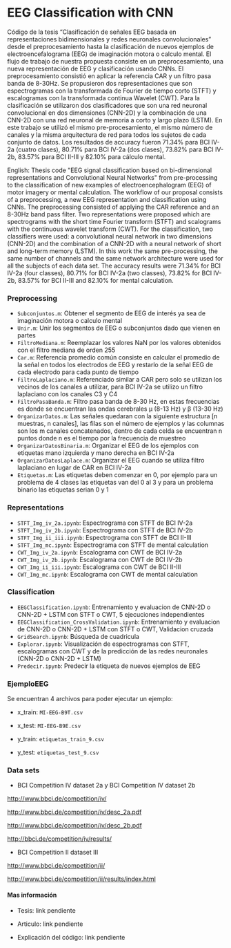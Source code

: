 # EEG Classification with CNN
Código de la tesis “Clasificación de señales EEG basada en representaciones bidimensionales y redes neuronales convolucionales” desde el preprocesamiento hasta la clasificación de nuevos ejemplos de electroencefalograma (EEG) de imaginación motora o calculo mental. El flujo de trabajo de nuestra propuesta consiste en un preprocesamiento, una nueva representación de EEG y clasificación usando CNNs. El preprocesamiento consistió en aplicar la referencia CAR y un filtro pasa banda de 8-30Hz. Se propusieron dos representaciones que son espectrogramas con la transformada de Fourier de tiempo corto (STFT) y escalogramas con la transformada continua Wavelet (CWT). Para la clasificación se utilizaron dos clasificadores que son una red neuronal convolucional en dos dimensiones (CNN-2D) y la combinación de una CNN-2D con una red neuronal de memoria a corto y largo plazo (LSTM).
En este trabajo se utilizó el mismo pre-procesamiento, el mismo número de canales y la misma arquitectura de red para todos los sujetos de cada conjunto de datos. Los resultados de accuracy fueron 71.34% para BCI IV-2a (cuatro clases), 80.71% para BCI IV-2a (dos clases), 73.82% para BCI IV-2b, 83.57% para BCI II-III y 82.10% para cálculo mental.

English:
Thesis code "EEG signal classification based on bi-dimensional representations and Convolutional Neural Networks" from pre-processing to the classification of new examples of electroencephalogram (EEG) of motor imagery or mental calculation. The workflow of our proposal consists of a preprocessing, a new EEG representation and classification using CNNs. The preprocessing consisted of applying the CAR reference and an 8-30Hz band pass filter. Two representations were proposed which are spectrograms with the short time Fourier transform (STFT) and scalograms with the continuous wavelet transform (CWT). For the classification, two classifiers were used: a convolutional neural network in two dimensions (CNN-2D) and the combination of a CNN-2D with a neural network of short and long-term memory (LSTM).
In this work the same pre-processing, the same number of channels and the same network architecture were used for all the subjects of each data set. The accuracy results were 71.34% for BCI IV-2a (four classes), 80.71% for BCI IV-2a (two classes), 73.82% for BCI IV-2b, 83.57% for BCI II-III and 82.10% for mental calculation.


### Preprocessing
* `Subconjuntos.m`: Obtener el segmento de EEG de interés ya sea de imaginación motora o calculo mental
* `Unir.m`: Unir los segmentos de EEG o subconjuntos dado que vienen en partes
* `FiltroMediana.m`: Reemplazar los valores NaN por los valores obtenidos con el filtro mediana de orden 255
* `Car.m`: Referencia promedio común consiste en calcular el promedio de la señal en todos los electrodos de EEG y restarlo de la señal EEG de cada electrodo para cada punto de tiempo
* `FiltroLaplaciano.m`: Referenciado similar a CAR pero solo se utilizan los vecinos de los canales a utilizar, para BCI IV-2a se utilizo un filtro laplaciano con los canales C3 y C4
* `FiltroPasaBanda.m`: Filtro pasa banda de 8-30 Hz, en estas frecuencias es donde se encuentran las ondas cerebrales µ (8-13 Hz) y β (13-30 Hz)
* `OrganizarDatos.m`: Las señales quedaran con la siguiente estructura [n muestras, n canales], las filas son el número de ejemplos y las columnas son los m canales concatenados, dentro de cada celda se encuentran n puntos donde n es el tiempo por la frecuencia de muestreo
* `OrganizarDatosBinaria.m`: Organizar el EEG de los ejemplos con etiquetas mano izquierda y mano derecha en BCI IV-2a
* `OrganizarDatosLaplace.m`: Organizar el EEG cuando se utiliza filtro laplaciano en lugar de CAR en BCI IV-2a
* `Etiquetas.m`: Las etiquetas deben comenzar en 0, por ejemplo para un problema de 4 clases las etiquetas van del 0 al 3 y para un problema binario las etiquetas serian 0 y 1

### Representations
* `STFT_Img_iv_2a.ipynb`: Espectrograma con STFT de BCI IV-2a
* `STFT_Img_iv_2b.ipynb`: Espectrograma con STFT de BCI IV-2b
* `STFT_Img_ii_iii.ipynb`: Espectrograma con STFT de BCI II-III
* `STFT_Img_mc.ipynb`: Espectrograma con STFT de mental calculation
* `CWT_Img_iv_2a.ipynb`: Escalograma con CWT de BCI IV-2a
* `CWT_Img_iv_2b.ipynb`: Escalograma con CWT de BCI IV-2b
* `CWT_Img_ii_iii.ipynb`: Escalograma con CWT de BCI II-III
* `CWT_Img_mc.ipynb`: Escalograma con CWT de mental calculation

### Classification
* `EEGClassification.ipynb`: Entrenamiento y evaluacion de CNN-2D o CNN-2D + LSTM con STFT o CWT, 5 ejecuciones independientes
* `EEGClassification_CrossValidation.ipynb`: Entrenamiento y evaluacion de CNN-2D o CNN-2D + LSTM con STFT o CWT, Validacion cruzada
* `GridSearch.ipynb`: Búsqueda de cuadricula
* `Explorar.ipynb`: Visualización de espectrogramas con STFT, escalogramas con CWT y de la predicción de las redes neuronales (CNN-2D o CNN-2D + LSTM)
* `Predecir.ipynb`: Predecir la etiqueta de nuevos ejemplos de EEG

### EjemploEEG
Se encuentran 4 archivos para poder ejecutar un ejemplo:

* x_train: `MI-EEG-B9T.csv`

* x_test: `MI-EEG-B9E.csv`

* y_train: `etiquetas_train_9.csv`

* y_test: `etiquetas_test_9.csv`

### Data sets
* BCI Competition IV dataset 2a y BCI Competition IV dataset 2b

http://www.bbci.de/competition/iv/

http://www.bbci.de/competition/iv/desc_2a.pdf

http://www.bbci.de/competition/iv/desc_2b.pdf

http://bbci.de/competition/iv/results/

* BCI Competition II dataset III

http://www.bbci.de/competition/ii/

http://www.bbci.de/competition/ii/results/index.html

#### Mas información
* Tesis: link pendiente

* Articulo: link pendiente

* Explicación del código: link pendiente